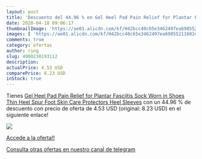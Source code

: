 ```yaml
---
layout: post
title: 'Descuento del 44.96 % en Gel Heel Pad Pain Relief for Plantar Fas'
date: 2020-04-18 09:06:17
thumbnailImage: 'https://ae01.alicdn.com/kf/H42bcc40c65e3462497ea69855211602d4/Gel-Heel-Pad-Pain-Relief-for-Plantar-Fasciitis-Sock-Worn-in-Shoes-Thin-Heel-Spur-Foot.jpg_350x350._SL200_.jpg'
images: [ 'https://ae01.alicdn.com/kf/H42bcc40c65e3462497ea69855211602d4/Gel-Heel-Pad-Pain-Relief-for-Plantar-Fasciitis-Sock-Worn-in-Shoes-Thin-Heel-Spur-Foot.jpg_350x350._SL200_.jpg' ]
comments: true
category: ofertas
author: ring
slug: 4000230193112
description:
actualPrice: 4.53 USD
comparePrice: 8.23 USD
inStock: true
---
```


Tienes [Gel Heel Pad Pain Relief for Plantar Fasciitis Sock Worn in Shoes Thin Heel Spur Foot Skin Care Protectors Heel Sleeves](https://www.amazon.com/dp/4000230193112/?tag=redken08-20) con un 44.96 % de descuento con precio de oferta de 4.53 USD (original: 8.23 USD) en el siguiente enlace!

[![](https://ae01.alicdn.com/kf/H42bcc40c65e3462497ea69855211602d4/Gel-Heel-Pad-Pain-Relief-for-Plantar-Fasciitis-Sock-Worn-in-Shoes-Thin-Heel-Spur-Foot.jpg_350x350._SL200_.jpg)](https://www.amazon.com/dp/4000230193112/?tag=redken08-20)

[Accede a la oferta!!](https://www.amazon.com/dp/4000230193112/?tag=redken08-20)

[Consulta otras ofertas en nuestro canal de telegram](https://t.me/s/ofertas25)

